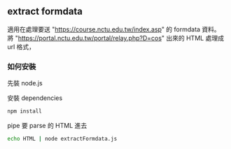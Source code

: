 ## extract formdata

適用在處理要送 "https://course.nctu.edu.tw/index.asp" 的 formdata 資料。
將 "https://portal.nctu.edu.tw/portal/relay.php?D=cos" 出來的 HTML 處理成 url 格式，

### 如何安裝

先裝 node.js

安裝 dependencies
```sh
npm install
```

pipe 要 parse 的 HTML 進去
```sh
echo HTML | node extractFormdata.js
```
